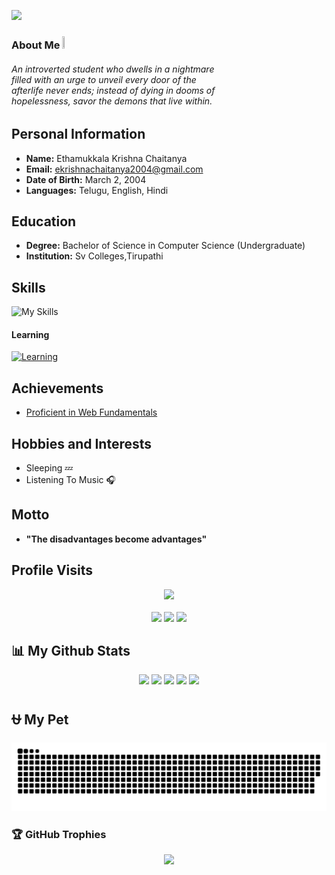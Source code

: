 <!-- <p align="center">
<img src="https://capsule-render.vercel.app/api?type=waving&height=100&color=gradient&reversal=true"/> </p>  -->
<p align="left">
  <img src="https://i.giphy.com/uDBisxEHYwBDq.webp"/>
  <!--<img src="https://c.tenor.com/f1KSTOwltycAAAAC/tenor.gif"/>
  <img src="https://i.giphy.com/YJDmc88k7ttao.webp"/>
  <img src="https://i.giphy.com/ERc5g8ThElMQM.webp"/>
  <img src="https://media3.giphy.com/media/v1.Y2lkPTc5MGI3NjExdGg4cGY2dDRxZ29mZGVzbWc1NzdzdTZ4NzZxOHQ0NGZ4OTNqejNwaSZlcD12MV9pbnRlcm5hbF9naWZfYnlfaWQmY3Q9Zw/QFQ2zOl3fmkSHjE8qD/giphy.webp"/>-->
</p>

<!--<img src="https://media.giphy.com/media/odKUQFwZfsGRI5ctD7/giphy.gif" width="200" height="200" alt="Pikachu GIF"/></a>

![Profile Image](https://github.com/ekrishnachaitanya2004/ekrishnachaitanya2004/blob/main/profile_gitbug_optimized.png)
[![photo](https://i.giphy.com/uDBisxEHYwBDq.webp)] -->
<!--[![MasterHead](https://firebasestorage.googleapis.com/v0/b/flexi-coding.appspot.com/o/dempgi7-520f8d5f-63d4-4453-8822-dbc149ae27f8.gif?alt=media&token=91c0c7b2-93c3-4029-b011-1a8703c5730d)](krishna-blogs.comhttps://firebasestorage.googleapis.com/v0/b/flexi-coding.appspot.com/o/dempgi7-520f8d5f-63d4-4453-8822-dbc149ae27f8.gif?alt=media&token=91c0c7b2-93c3-4029-b011-1a8703c5730d)-->

### About Me <img src="https://media.tenor.com/uUNcnHwYJQEAAAAj/running-pikachu-transparent-snivee.gif" height="5%" width="5%"/>
<h6> An introverted student who dwells in a nightmare <br> filled with an urge to unveil every door of the <br> afterlife never ends; instead of dying in dooms of <br> hopelessness, savor the demons that live within. </h6> 

## Personal Information
- **Name:** Ethamukkala Krishna Chaitanya
- **Email:** ekrishnachaitanya2004@gmail.com
- **Date of Birth:** March 2, 2004
- **Languages:** Telugu, English, Hindi

## Education
- **Degree:** Bachelor of Science in Computer Science (Undergraduate)
- **Institution:** Sv Colleges,Tirupathi
  

## Skills
![My Skills](https://skillicons.dev/icons?i=apple,linux,kali,docker,github,replit,python,swift,java,bash,astro,netlify&perline=6)


  #### Learning
  [![Learning](https://skillicons.dev/icons?i=r,pytorch,flask,aws,mongodb,raspberrypi)](https://skillicons.dev)

## Achievements
- [Proficient in Web Fundamentals](www.google.com)

## Hobbies and Interests
- Sleeping 💤
- Listening To Music 🎧

## Motto
- **"The disadvantages become advantages"**

## Profile Visits 
<div align="center">
  <img src="https://profile-counter.glitch.me/ekrishnachaitanya2004/count.svg?"  />
</div> <br>
<!--<p align="center"> 
    <a href="https://spotify-github-profile.kittinanx.com/api/view?uid=312vprgbiy5vh2vocqkmqv6jjlli&redirect=true">
        <img title="spotify-github-profile" alt="spotify" src="https://spotify-github-profile.kittinanx.com/api/view?uid=312vprgbiy5vh2vocqkmqv6jjlli&cover_image=false&theme=default&show_offline=true&background_color=121212&interchange=true"/></a>
        https://spotify-github-profile.kittinanx.com/api/view?uid=312vprgbiy5vh2vocqkmqv6jjlli&cover_image=false&theme=default&show_offline=true&background_color=121212&interchange=false
    https://spotify-github-profile.kittinanx.com/api/view?uid=312vprgbiy5vh2vocqkmqv6jjlli&redirect=true--
    </p>-->

<div align="center">
  <!--<img title="spotify-github-profile" alt="spotify" src="https://spotify-github-profile.kittinanx.com/api/view.svg?uid=313hfc2beewahvywizatlu63l4f4&cover_image=false&theme=default&show_offline=true&background_color=121212&interchange=true&bar_color_cover=false"/><br><br>-->
  
  <a href="https://github.com/ekrishnachaitanya2004">
  <img src="https://img.shields.io/badge/github-%2324292e.svg?&style=for-the-badge&logo=github&logoColor=white alt=github style="margin-bottom: 5px;" /></a> 
  <a href="https://instagram.com/Krishnachaitanya">
  <img src="https://img.shields.io/badge/instagram-%23000000.svg?&style=for-the-badge&logo=instagram&logoColor=white alt=instagram style="margin-bottom: 5px;" /></a>
  <a href="https://www.youtube.com/@ekrishnachaitanya2004">
  <img src="https://img.shields.io/badge/youtube-%23EE4831.svg?&style=for-the-badge&logo=youtube&logoColor=white alt=youtube style="margin-bottom: 5px;" /></a> 
  
  <!--
  <img src="https://spotify-recently-played-readme.vercel.app/api?user=312vprgbiy5vh2vocqkmqv6jjlli&count=10&unique=true&width=400" alt="Spotify recently played"/> -->

</div>

<!-- <div align="center">
<img src="https://quotes-github-readme.vercel.app/api?type=horizontal&theme=dark"/> 
</div> -->


## 📊 My Github Stats
<div align="center">

![](http://github-profile-summary-cards.vercel.app/api/cards/profile-details?username=ekrishnachaitanya2004&theme=dark&hide_border=true&include_all_commits=true&count_private=true&layout=compact)
![](http://github-profile-summary-cards.vercel.app/api/cards/stats?username=ekrishnachaitanya2004&theme=dark&hide_border=true&include_all_commits=true&count_private=true&layout=compact)
![](http://github-profile-summary-cards.vercel.app/api/cards/productive-time?username=ekrishnachaitanya2004&theme=dark&hide_border=true&include_all_commits=true&count_private=true&layout=compact&utcOffset=8)
![](http://github-profile-summary-cards.vercel.app/api/cards/most-commit-language?username=ekrishnachaitanya2004&theme=dark&hide_border=true&include_all_commits=true&count_private=true&layout=compact)
![](http://github-profile-summary-cards.vercel.app/api/cards/repos-per-language?username=ekrishnachaitanya2004&theme=dark&hide_border=true&include_all_commits=true&count_private=true&layout=compact)
 
</div>

## ⛎ My Pet

<p align="center"> 
<picture>
  <source media="(prefers-color-scheme: dark)" srcset="https://raw.githubusercontent.com/ekrishnachaitanya2004/ekrishnachaitanya2004/output/github-contribution-grid-snake-dark.svg">
  <source media="(prefers-color-scheme: light)" srcset="https://raw.githubusercontent.com/ekrishnachaitanya2004/ekrishnachaitanya2004/output/github-contribution-grid-snake.svg">
  <img alt="github contribution grid snake animation" src="https://raw.githubusercontent.com/ekrishnachaitanya2004/ekrishnachaitanya2004/output/github-contribution-grid-snake.svg">
</picture>

### 🏆 GitHub Trophies
<div align="center">

![](https://github-profile-trophy.vercel.app/?username=ekrishnachaitanya2004&theme=onedark&no-frame=true&no-bg=true&margin-w=4)

</div>




<!--### 💤
<p align="center"> 
<img title="testing" alt="memes" width="70%" height="70%" src="imginsert.png"/>
  
<!--<img src="https://capsule-render.vercel.app/api?type=waving&height=100&color=gradient&reversal=false&section=footer"/>-->
</p>


